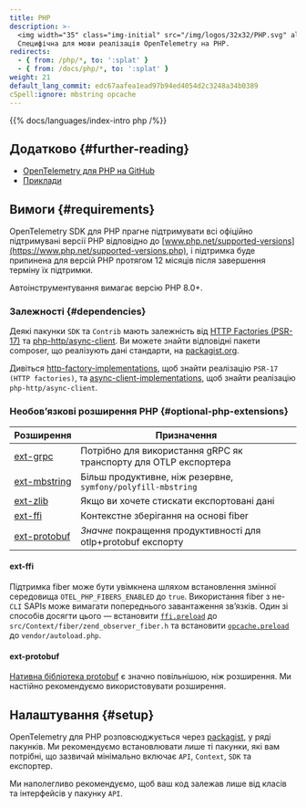 ```yaml
---
title: PHP
description: >-
  <img width="35" class="img-initial" src="/img/logos/32x32/PHP.svg" alt="PHP">
  Специфічна для мови реалізація OpenTelemetry на PHP.
redirects:
  - { from: /php/*, to: ':splat' }
  - { from: /docs/php/*, to: ':splat' }
weight: 21
default_lang_commit: edc67aafea1ead97b94ed4054d2c3248a34b0389
cSpell:ignore: mbstring opcache
---
```


{{% docs/languages/index-intro php /%}}

## Додатково {#further-reading}

- [OpenTelemetry для PHP на GitHub](https://github.com/open-telemetry/opentelemetry-php)
- [Приклади](https://github.com/open-telemetry/opentelemetry-php/tree/main/examples)

## Вимоги {#requirements}

OpenTelemetry SDK для PHP прагне підтримувати всі офіційно підтримувані версії PHP відповідно до [www.php.net/supported-versions](https://www.php.net/supported-versions.php), і підтримка буде припинена для версій PHP протягом 12 місяців після завершення терміну їх підтримки.

Автоінструментування вимагає версію PHP 8.0+.

### Залежності {#dependencies}

Деякі пакунки `SDK` та `Contrib` мають залежність від [HTTP Factories (PSR-17)](https://www.php-fig.org/psr/psr-17/) та [php-http/async-client](https://docs.php-http.org/en/latest/clients.html). Ви можете знайти відповідні пакети composer, що реалізують дані стандарти, на [packagist.org](https://packagist.org/).

Дивіться [http-factory-implementations](https://packagist.org/providers/psr/http-factory-implementation), щоб знайти реалізацію `PSR-17 (HTTP factories)`, та [async-client-implementations](https://packagist.org/providers/php-http/async-client-implementation), щоб знайти реалізацію `php-http/async-client`.

### Необовʼязкові розширення PHP {#optional-php-extensions}

| Розширення                                                                | Призначення                                                      |
| ------------------------------------------------------------------------- | ---------------------------------------------------------------- |
| [ext-grpc](https://github.com/grpc/grpc/tree/master/src/php)              | Потрібно для використання gRPC як транспорту для OTLP експортера |
| [ext-mbstring](https://www.php.net/manual/en/book.mbstring.php)           | Більш продуктивне, ніж резервне, `symfony/polyfill-mbstring`     |
| [ext-zlib](https://www.php.net/manual/en/book.zlib.php)                   | Якщо ви хочете стискати експортовані дані                        |
| [ext-ffi](https://www.php.net/manual/en/book.ffi.php)                     | Контекстне зберігання на основі fiber                            |
| [ext-protobuf](https://github.com/protocolbuffers/protobuf/tree/main/php) | _Значне_ покращення продуктивності для otlp+protobuf експорту    |

#### ext-ffi

Підтримка fiber може бути увімкнена шляхом встановлення змінної середовища `OTEL_PHP_FIBERS_ENABLED` до `true`. Використання fiber з не-`CLI` SAPIs може вимагати попереднього завантаження звʼязків. Один зі способів досягти цього — встановити [`ffi.preload`](https://www.php.net/manual/en/ffi.configuration.php#ini.ffi.preload) до `src/Context/fiber/zend_observer_fiber.h` та встановити [`opcache.preload`](https://www.php.net/manual/en/opcache.preloading.php) до `vendor/autoload.php`.

#### ext-protobuf

[Нативна бібліотека protobuf](https://packagist.org/packages/google/protobuf) є значно повільнішою, ніж розширення. Ми настійно рекомендуємо використовувати розширення.

## Налаштування {#setup}

OpenTelemetry для PHP розповсюджується через [packagist](https://packagist.org/packages/open-telemetry/), у ряді пакунків. Ми рекомендуємо встановлювати лише ті пакунки, які вам потрібні, що зазвичай мінімально включає `API`, `Context`, `SDK` та експортер.

Ми наполегливо рекомендуємо, щоб ваш код залежав лише від класів та інтерфейсів у пакунку `API`.
